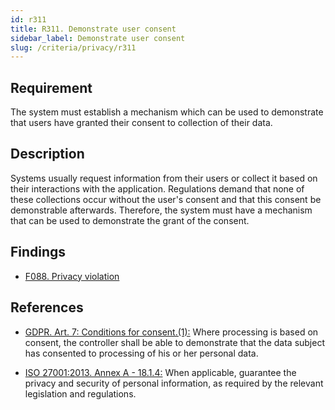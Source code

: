 ```yaml
---
id: r311
title: R311. Demonstrate user consent
sidebar_label: Demonstrate user consent
slug: /criteria/privacy/r311
---
```


## Requirement

The system must establish a mechanism which can be used to demonstrate
that users have granted their consent to collection of their data.

## Description

Systems usually request information from their users or collect it based
on their interactions with the application.
Regulations demand that none of these collections occur without the user's
consent and that this consent be demonstrable afterwards.
Therefore, the system must have a mechanism
that can be used to demonstrate the grant of the consent.

## Findings

- [F088. Privacy violation](https://fluidattacks.com/products/rules/findings/088/)

## References

- [GDPR. Art. 7: Conditions for consent.(1):](https://gdpr-info.eu/art-7-gdpr/)
Where processing is based on consent, the controller shall be able to
demonstrate that the data subject has consented to processing of his or her
personal data.

- [ISO 27001:2013. Annex A - 18.1.4:](https://www.iso.org/obp/ui/#iso:std:54534:en)
When applicable, guarantee the privacy and security of personal information,
as required by the relevant legislation and regulations.
